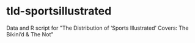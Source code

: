 # tld-sportsillustrated
Data and R script for "The Distribution of ‘Sports Illustrated’ Covers: The Bikini’d &amp; The Not"
